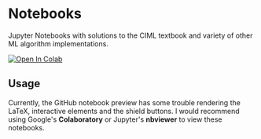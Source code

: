 # Notebooks
Jupyter Notebooks with solutions to the CIML textbook and variety of other ML algorithm implementations.

[![Open In Colab](https://colab.research.google.com/assets/colab-badge.svg)](https://colab.research.google.com/github/Zeyuzhao/Notebooks/blob/master/stat/mle_gaussian.ipynb)

## Usage

Currently, the GitHub notebook preview has some trouble rendering the LaTeX, interactive elements and the shield buttons. I would recommend using Google's **Colaboratory** or Jupyter's **nbviewer** to view these notebooks. 

